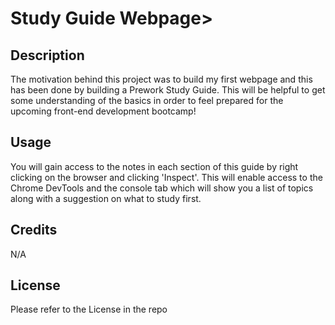 # Study Guide Webpage>

## Description

The motivation behind this project was to build my first webpage and this has been done by building a Prework Study Guide. This will be helpful to get some understanding of the basics in order to feel prepared for the upcoming front-end development bootcamp! 


## Usage

You will gain access to the notes in each section of this guide by right clicking on the browser and clicking 'Inspect'. This will enable access to the Chrome DevTools and the console tab which will show you a list of topics along with a suggestion on what to study first. 

## Credits

N/A

## License

Please refer to the License in the repo
